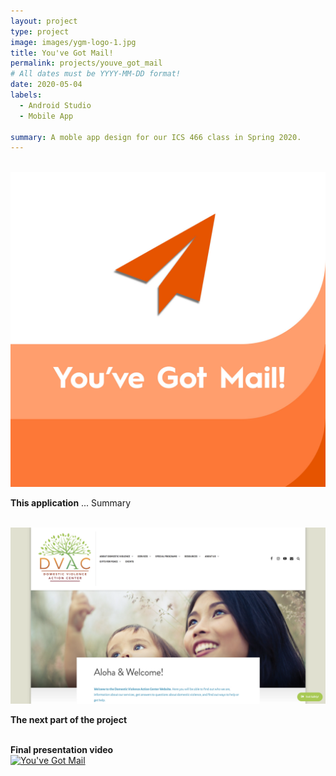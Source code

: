 ```yaml
---
layout: project
type: project
image: images/ygm-logo-1.jpg
title: You've Got Mail!
permalink: projects/youve_got_mail
# All dates must be YYYY-MM-DD format!
date: 2020-05-04
labels:
  - Android Studio
  - Mobile App

summary: A moble app design for our ICS 466 class in Spring 2020.
---
```

<div class="ui divider"></div>
<br>
<img class="ui fluid circular image" src="../images/ygm-logo-2.jpg">
<br>

**This application** ...
Summary

<br>
<img class="ui fluid rounded image" src="../images/DVAC-website.png">

<br>

**The next part of the project** 
<br>
<br>

**Final presentation video**
<br/>
[![You've Got Mail](images/ygm_main_screen)](https://youtu.be/g9V9sGhEgdI)

